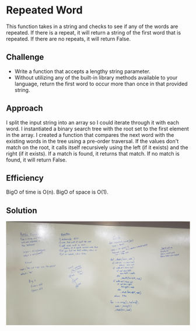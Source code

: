 # Repeated Word
This function takes in a string and checks to see if any of the words are repeated. If there is a repeat, it will return a string of the first word that is repeated. If there are no repeats, it will return False.

## Challenge
- Write a function that accepts a lengthy string parameter.
- Without utilizing any of the built-in library methods available to your language, return the first word to occur more than once in that provided string.

## Approach
I split the input string into an array so I could iterate through it with each word. I instantiated a binary search tree with the root set to the first element in the array. I created a function that compares the next word with the existing words in the tree using a pre-order traversal. If the values don't match on the root, it calls itself recursively using the left (if it exists) and the right (if it exists). If a match is found, it returns that match. If no match is found, it will return False.

## Efficiency
BigO of time is O(n). BigO of space is O(1).

## Solution
![repeated_word image](../assets/repeated_word.jpg)